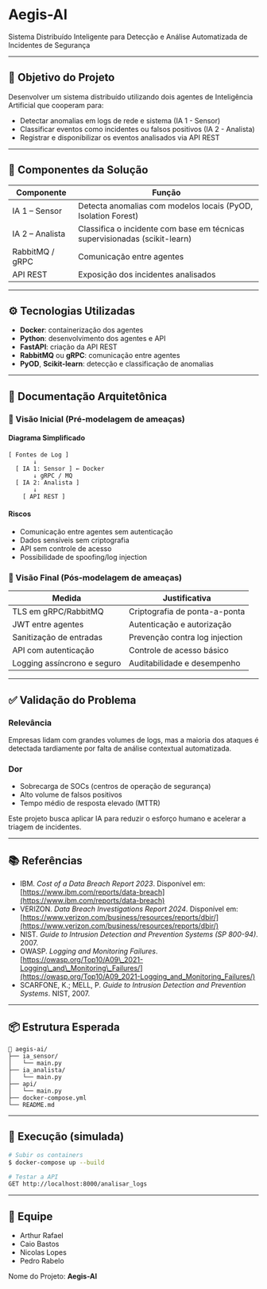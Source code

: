 # Aegis-AI

Sistema Distribuído Inteligente para Detecção e Análise Automatizada de Incidentes de Segurança

---

## 🎯 Objetivo do Projeto

Desenvolver um sistema distribuído utilizando dois agentes de Inteligência Artificial que cooperam para:

- Detectar anomalias em logs de rede e sistema (IA 1 - Sensor)
- Classificar eventos como incidentes ou falsos positivos (IA 2 - Analista)
- Registrar e disponibilizar os eventos analisados via API REST

---

## 🧩 Componentes da Solução

| Componente      | Função                                                                     |
| --------------- | -------------------------------------------------------------------------- |
| IA 1 – Sensor   | Detecta anomalias com modelos locais (PyOD, Isolation Forest)              |
| IA 2 – Analista | Classifica o incidente com base em técnicas supervisionadas (scikit-learn) |
| RabbitMQ / gRPC | Comunicação entre agentes                                                  |
| API REST        | Exposição dos incidentes analisados                                        |

---

## ⚙️ Tecnologias Utilizadas

- **Docker**: containerização dos agentes
- **Python**: desenvolvimento dos agentes e API
- **FastAPI**: criação da API REST
- **RabbitMQ** ou **gRPC**: comunicação entre agentes
- **PyOD**, **Scikit-learn**: detecção e classificação de anomalias

---

## 🔐 Documentação Arquitetônica

### 🔹 Visão Inicial (Pré-modelagem de ameaças)

#### Diagrama Simplificado

```
[ Fontes de Log ]
       ↓
  [ IA 1: Sensor ] ← Docker
       ↓ gRPC / MQ
  [ IA 2: Analista ]
       ↓
    [ API REST ]
```

#### Riscos

- Comunicação entre agentes sem autenticação
- Dados sensíveis sem criptografia
- API sem controle de acesso
- Possibilidade de spoofing/log injection

### 🔸 Visão Final (Pós-modelagem de ameaças)

| Medida                      | Justificativa                  |
| --------------------------- | ------------------------------ |
| TLS em gRPC/RabbitMQ        | Criptografia de ponta-a-ponta  |
| JWT entre agentes           | Autenticação e autorização     |
| Sanitização de entradas     | Prevenção contra log injection |
| API com autenticação        | Controle de acesso básico      |
| Logging assíncrono e seguro | Auditabilidade e desempenho    |

---

## ✅ Validação do Problema

### Relevância

Empresas lidam com grandes volumes de logs, mas a maioria dos ataques é detectada tardiamente por falta de análise contextual automatizada.

### Dor

- Sobrecarga de SOCs (centros de operação de segurança)
- Alto volume de falsos positivos
- Tempo médio de resposta elevado (MTTR)

Este projeto busca aplicar IA para reduzir o esforço humano e acelerar a triagem de incidentes.

---

## 📚 Referências

- IBM. *Cost of a Data Breach Report 2023*. Disponível em: [https://www.ibm.com/reports/data-breach](https://www.ibm.com/reports/data-breach)
- VERIZON. *Data Breach Investigations Report 2024*. Disponível em: [https://www.verizon.com/business/resources/reports/dbir/](https://www.verizon.com/business/resources/reports/dbir/)
- NIST. *Guide to Intrusion Detection and Prevention Systems (SP 800-94)*. 2007.
- OWASP. *Logging and Monitoring Failures*. [https://owasp.org/Top10/A09\_2021-Logging\_and\_Monitoring\_Failures/](https://owasp.org/Top10/A09_2021-Logging_and_Monitoring_Failures/)
- SCARFONE, K.; MELL, P. *Guide to Intrusion Detection and Prevention Systems*. NIST, 2007.

---

## 📦 Estrutura Esperada

```
📁 aegis-ai/
├── ia_sensor/
│   └── main.py
├── ia_analista/
│   └── main.py
├── api/
│   └── main.py
├── docker-compose.yml
└── README.md
```

---

## 🚀 Execução (simulada)

```bash
# Subir os containers
$ docker-compose up --build

# Testar a API
GET http://localhost:8000/analisar_logs
```

---

## 👥 Equipe

- Arthur Rafael
- Caio Bastos
- Nicolas Lopes
- Pedro Rabelo

Nome do Projeto: **Aegis-AI**

